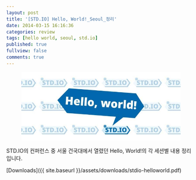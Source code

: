 ```yaml
---
layout: post
title: '[STD.IO] Hello, World!_Seoul_정리'
date: 2014-03-15 16:16:36
categories: review
tags: [hello world, seoul, std.io]
published: true
fullview: false
comments: true
---
```


<figure><img src="/images/etc/helloworld.jpg" alt=""></figure>

STD.IO의 컨퍼런스 중 서울 건국대에서 열렸던 Hello, World!의 각 세션별 내용 정리입니다.

[Downloads]({{ site.baseurl }}/assets/downloads/stdio-helloworld.pdf)
